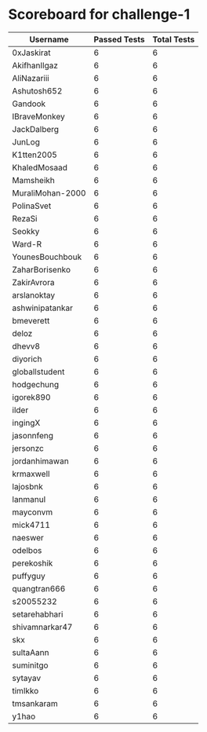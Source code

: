 # Scoreboard for challenge-1
| Username   | Passed Tests | Total Tests |
|------------|--------------|-------------|
| 0xJaskirat | 6 | 6 |
| AkifhanIlgaz | 6 | 6 |
| AliNazariii | 6 | 6 |
| Ashutosh652 | 6 | 6 |
| Gandook | 6 | 6 |
| IBraveMonkey | 6 | 6 |
| JackDalberg | 6 | 6 |
| JunLog | 6 | 6 |
| K1tten2005 | 6 | 6 |
| KhaledMosaad | 6 | 6 |
| Mamsheikh | 6 | 6 |
| MuraliMohan-2000 | 6 | 6 |
| PolinaSvet | 6 | 6 |
| RezaSi | 6 | 6 |
| Seokky | 6 | 6 |
| Ward-R | 6 | 6 |
| YounesBouchbouk | 6 | 6 |
| ZaharBorisenko | 6 | 6 |
| ZakirAvrora | 6 | 6 |
| arslanoktay | 6 | 6 |
| ashwinipatankar | 6 | 6 |
| bmeverett | 6 | 6 |
| deloz | 6 | 6 |
| dhevv8 | 6 | 6 |
| diyorich | 6 | 6 |
| globallstudent | 6 | 6 |
| hodgechung | 6 | 6 |
| igorek890 | 6 | 6 |
| ilder | 6 | 6 |
| ingingX | 6 | 6 |
| jasonnfeng | 6 | 6 |
| jersonzc | 6 | 6 |
| jordanhimawan | 6 | 6 |
| krmaxwell | 6 | 6 |
| lajosbnk | 6 | 6 |
| lanmanul | 6 | 6 |
| mayconvm | 6 | 6 |
| mick4711 | 6 | 6 |
| naeswer | 6 | 6 |
| odelbos | 6 | 6 |
| perekoshik | 6 | 6 |
| puffyguy | 6 | 6 |
| quangtran666 | 6 | 6 |
| s20055232 | 6 | 6 |
| setarehabhari | 6 | 6 |
| shivamnarkar47 | 6 | 6 |
| skx | 6 | 6 |
| sultaAann | 6 | 6 |
| suminitgo | 6 | 6 |
| sytayav | 6 | 6 |
| timlkko | 6 | 6 |
| tmsankaram | 6 | 6 |
| y1hao | 6 | 6 |
